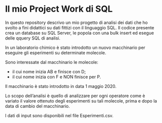 # Il mio Project Work di SQL
In questo repository descrivo un mio progetto di analisi dei dati che ho svolto a fini didattici su dati fittizi con il linguaggio SQL.
Il codice presente crea un database su SQL Server, le popola con una bulk insert ed esegue delle qquery SQL di analisi.

In un laboratorio chimico è stato introdotto un nuovo macchinario per eseguire gli esperimenti su determinate molecole.

Sono interessate dal macchinario le molecole:

- il cui nome inizia AB e finisce con D;
- il cui nome inizia con F e NON finisce per P.

Il macchinario è stato introdotto in data 1 maggio 2020.

Lo scopo dell’analisi è quello di analizzare per ogni operatore come è variato il valore ottenuto degli esperimenti su tali molecole, prima e dopo la data di cambio del macchinario.

I dati di input sono disponibili nel file Esperimenti.csv.
